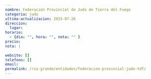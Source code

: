 ```yaml
---
nombre: Federación Provincial de Judo de Tierra del Fuego
categoria: judo
ultima-actualizacion: 2015-07-26
direccion: 
  lugar: 
horario: 
  - {dia: "", hora: "", nota: "" }
precio: 
nota: | 
  
website: []
telefono: []
email: 
permalink: /rio-grande/entidades/federacion-provincial-judo-tdf/
---
```



